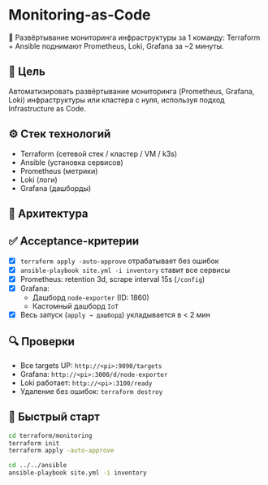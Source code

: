 # Monitoring-as-Code

📡 Развёртывание мониторинга инфраструктуры за 1 команду: Terraform + Ansible поднимают Prometheus, Loki, Grafana за ~2 минуты.

## 📌 Цель

Автоматизировать развёртывание мониторинга (Prometheus, Grafana, Loki) инфраструктуры или кластера с нуля, используя подход Infrastructure as Code.

## ⚙️ Стек технологий

- Terraform (сетевой стек / кластер / VM / k3s)
- Ansible (установка сервисов)
- Prometheus (метрики)
- Loki (логи)
- Grafana (дашборды)

## 🧱 Архитектура


## ✅ Acceptance-критерии

- [x] `terraform apply -auto-approve` отрабатывает без ошибок
- [x] `ansible-playbook site.yml -i inventory` ставит все сервисы
- [x] Prometheus: retention 3d, scrape interval 15s (`/config`)
- [x] Grafana:
  - Дашборд `node-exporter` (ID: 1860)
  - Кастомный дашборд `IoT`
- [x] Весь запуск (`apply → дашборд`) укладывается в < 2 мин

## 🔍 Проверки

- Все targets UP: `http://<pi>:9090/targets`
- Grafana: `http://<pi>:3000/d/node-exporter`
- Loki работает: `http://<pi>:3100/ready`
- Удаление без ошибок: `terraform destroy`

## 🚀 Быстрый старт

```bash
cd terraform/monitoring
terraform init
terraform apply -auto-approve

cd ../../ansible
ansible-playbook site.yml -i inventory
